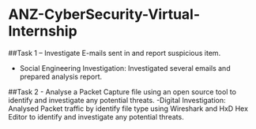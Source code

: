 # ANZ-CyberSecurity-Virtual-Internship

##Task 1 – Investigate E-mails sent in and report suspicious item. 
- Social Engineering Investigation: Investigated several emails and prepared analysis report.

##Task 2 - Analyse a Packet Capture file using an open source tool to identify and investigate any potential threats.
-Digital Investigation: Analysed Packet traffic by identify file type using Wireshark and HxD Hex Editor to identify and investigate any potential threats.
